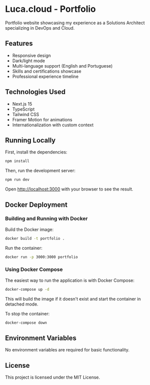 # Luca.cloud - Portfolio

Portfolio website showcasing my experience as a Solutions Architect specializing in DevOps and Cloud.

## Features

- Responsive design
- Dark/light mode
- Multi-language support (English and Portuguese)
- Skills and certifications showcase
- Professional experience timeline

## Technologies Used

- Next.js 15
- TypeScript
- Tailwind CSS
- Framer Motion for animations
- Internationalization with custom context

## Running Locally

First, install the dependencies:

```bash
npm install
```

Then, run the development server:

```bash
npm run dev
```

Open [http://localhost:3000](http://localhost:3000) with your browser to see the result.

## Docker Deployment

### Building and Running with Docker

Build the Docker image:

```bash
docker build -t portfolio .
```

Run the container:

```bash
docker run -p 3000:3000 portfolio
```

### Using Docker Compose

The easiest way to run the application is with Docker Compose:

```bash
docker-compose up -d
```

This will build the image if it doesn't exist and start the container in detached mode.

To stop the container:

```bash
docker-compose down
```

## Environment Variables

No environment variables are required for basic functionality.

## License

This project is licensed under the MIT License.
